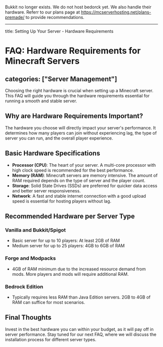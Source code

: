 Bukkit no longer exists. We do not host bedorck yet. We also handle their hardware. Referr to our plans page at https://mcserverhosting.net/plans-premade/ to provide recommendations.

---
title: Setting Up Your Server - Hardware Requirements
# FAQ: Hardware Requirements for Minecraft Servers
categories: ["Server Management"]
---

Choosing the right hardware is crucial when setting up a Minecraft server. This FAQ will guide you through the hardware requirements essential for running a smooth and stable server.

## Why are Hardware Requirements Important?

The hardware you choose will directly impact your server's performance. It determines how many players can join without experiencing lag, the type of server you can run, and the overall player experience.

## Basic Hardware Specifications

- **Processor (CPU)**: The heart of your server. A multi-core processor with high clock speed is recommended for the best performance.
- **Memory (RAM)**: Minecraft servers are memory intensive. The amount of RAM required depends on the type of server and the player count.
- **Storage**: Solid State Drives (SSDs) are preferred for quicker data access and better server responsiveness.
- **Network**: A fast and stable internet connection with a good upload speed is essential for hosting players without lag.

## Recommended Hardware per Server Type

### Vanilla and Bukkit/Spigot

- Basic server for up to 10 players: At least 2GB of RAM
- Medium server for up to 25 players: 4GB to 6GB of RAM

### Forge and Modpacks

- 4GB of RAM minimum due to the increased resource demand from mods. More players and mods will require additional RAM.

### Bedrock Edition

- Typically requires less RAM than Java Edition servers. 2GB to 4GB of RAM can suffice for most scenarios.

## Final Thoughts

Invest in the best hardware you can within your budget, as it will pay off in server performance. Stay tuned for our next FAQ, where we will discuss the installation process for different server types.
